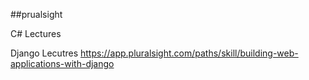 

##prualsight

C# Lectures

Django Lecutres
https://app.pluralsight.com/paths/skill/building-web-applications-with-django
